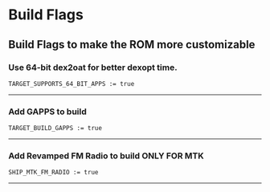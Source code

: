 # Build Flags
## Build Flags to make the ROM more customizable



### Use 64-bit dex2oat for better dexopt time.

```
TARGET_SUPPORTS_64_BIT_APPS := true
```

----------------------------------------------------------------------------
### Add GAPPS to build

```
TARGET_BUILD_GAPPS := true
```



----------------------------------------------------------------------------

### Add Revamped FM Radio to build  **ONLY FOR MTK**

```
SHIP_MTK_FM_RADIO := true
```

----------------------------------------------------------------------------
